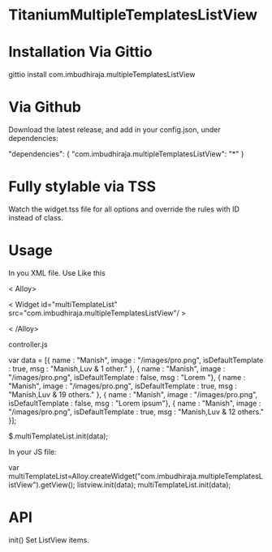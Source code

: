 # TitaniumMultipleTemplatesListView

# Installation Via Gittio 

gittio install com.imbudhiraja.multipleTemplatesListView

# Via Github
Download the latest release, and add in your config.json, under dependencies:

"dependencies": { "com.imbudhiraja.multipleTemplatesListView": "*" }

# Fully stylable via TSS 
Watch the widget.tss file for all options and override the rules with ID instead of class.

# Usage

In you XML file.
Use Like this

< Alloy>

< Widget id="multiTemplateList" src="com.imbudhiraja.multipleTemplatesListView"/ >

< /Alloy>

controller.js 

var data = [{ name : "Manish", image : "/images/pro.png", isDefaultTemplate : true, msg : "Manish,Luv & 1 other." }, 
            { name : "Manish", image : "/images/pro.png", isDefaultTemplate : false, msg : "Lorem "}, { name : "Manish", image : "/images/pro.png", isDefaultTemplate : true, msg : "Manish,Luv & 19 others." }, { name : "Manish", image : "/images/pro.png", isDefaultTemplate : false, msg : "Lorem ipsum"}, { name : "Manish", image : "/images/pro.png", isDefaultTemplate : true, msg : "Manish,Luv & 12 others." }]; 
            
$.multiTemplateList.init(data);

In your JS file:

var multiTemplateList=Alloy.createWidget("com.imbudhiraja.multipleTemplatesListView").getView(); listview.init(data);
multiTemplateList.init(data);
# API 
init() Set ListView items.
